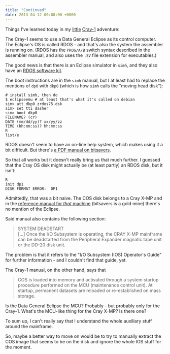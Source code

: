 ```yaml
---
title: "Continued"
date: 2013-04-12 00:00:00 +0000
---
```

Things I've learned today in my
[little](http://r-wos.org/blog/cray-1-disks)
[Cray-1](http://r-wos.org/blog/cray-1-disks-2) adventure:

The Cray-1 seems to use a Data General Eclipse as its control computer.
The Eclipse's OS is called RDOS - and that's also the system
the assembler is running on. (RDOS has the `PROG/A/B` switch syntax described in
the assembler manual, and also uses the `.SV` file extension for executables.)

The good news is that there is an Eclipse simulator in `simh`,
and they also have an [RDOS software kit](http://simh.trailing-edge.com/software.html).

The boot instructions are in the `simh` manual, but I at least had to
replace the mentions of `dp0` with `dkp0` (which is how `simh` calls
the "moving head disk"):

    # install simh, then do
    $ eclipseemu # at least that's what it's called on debian
    sim> att dkp0 zrdos75.dsk
    sim> set tti dasher
    sim> boot dkp0
    FILENAME? (cr)
    DATE (mm/dd/yy)? xx/yy/zz
    TIME (hh:mm:ss)? hh:mm:ss
    R
    list/e

RDOS doesn't seem to have an on-line help system, which makes using it
a bit difficult. But there's [a PDF manual on bitsavers](http://bitsavers.informatik.uni-stuttgart.de/pdf/dg/software/rdos/093-000109-01_RDOS_Command_Line_Interpreter.pdf).

So that all works but it doesn't really bring us that much further.
I guessed that the Cray OS disk might actually be (at least partly)
an RDOS disk, but it isn't:

    R
    init dp1
    DISK FORMAT ERROR:  DP1
    
Admittedly, that was a bit naive. The COS disk belongs to a Cray X-MP
and in the [reference manual for *that* machine](http://bitsavers.informatik.uni-stuttgart.de/pdf/cray/HR-0032_X-MP_MainframeRef_Nov82.pdf)
(bitsavers is a gold mine) there's no mention of the Eclipse.

Said manual also contains the following section:

> SYSTEM DEADSTART<br>
> [...]
> Once the I/O Subsystem is operating, the CRAY X-MP mainframe can be
> deadstarted from the Peripheral Expander magnatic tape unit or the DD-20
> disk unit.

The problem is that it refers to the "I/O Subsystem (IOS) Operator's Guide" for
further information - and I couldn't find that guide, yet.

The Cray-1 manual, on the other hand, says that

> COS is loaded into memory and activated through a system startup
> procedure performed on the MCU (maintenance control unit). At
> startup, permanent datasets are reloaded or re-established on mass
> storage.

Is the Data General Eclipse the MCU? Probably - but probably only for the
Cray-1. What's the MCU-like thing for the Cray X-MP? Is there one?

To sum up, I can't really say that I understand the whole auxiliary
stuff around the mainframe.

So, maybe a better way to move on would be to try to manually extract the COS
image that seems to be on the disk and ignore the whole IOS stuff for the
moment.

